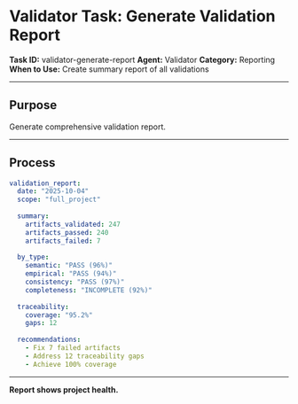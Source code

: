 # Validator Task: Generate Validation Report

**Task ID:** validator-generate-report
**Agent:** Validator
**Category:** Reporting
**When to Use:** Create summary report of all validations

---

## Purpose

Generate comprehensive validation report.

---

## Process

```yaml
validation_report:
  date: "2025-10-04"
  scope: "full_project"
  
  summary:
    artifacts_validated: 247
    artifacts_passed: 240
    artifacts_failed: 7
    
  by_type:
    semantic: "PASS (96%)"
    empirical: "PASS (94%)"
    consistency: "PASS (97%)"
    completeness: "INCOMPLETE (92%)"
    
  traceability:
    coverage: "95.2%"
    gaps: 12
    
  recommendations:
    - Fix 7 failed artifacts
    - Address 12 traceability gaps
    - Achieve 100% coverage
```

---

**Report shows project health.**
